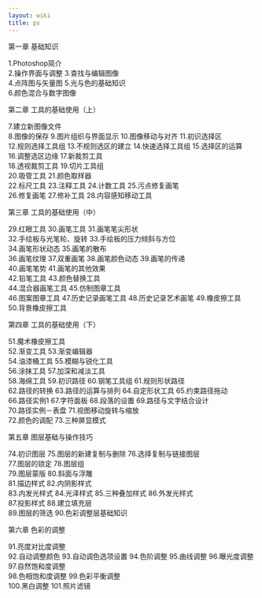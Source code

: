 ```yaml
---
layout: wiki
title: ps
---
```


第一章 基础知识

1.Photoshop简介	
2.操作界面与调整
3.查找与编辑图像	
4.点阵图与矢量图
5.光与色的基础知识	
6.颜色混合与数字图像

第二章 工具的基础使用（上）

7.建立新图像文件	
8.图像的保存
9.图片组织与界面显示	
10.图像移动与对齐
11.初识选择区	
12.规则选择工具组
13.不规则选区的建立	
14.快速选择工具组
15.选择区的运算	
16.调整选区边缘
17.新裁剪工具	
18.透视裁剪工具
19.切片工具组	
20.吸管工具
21.颜色取样器	
22.标尺工具
23.注释工具	
24.计数工具
25.污点修复画笔	
26.修复画笔
27.修补工具	
28.内容感知移动工具

第三章 工具的基础使用（中）

29.红眼工具	
30.画笔工具
31.画笔笔尖形状	
32.手绘板与光笔轮、旋转
33.手绘板的压力倾斜与方位	
34.画笔形状动态
35.画笔的散布	
36.画笔纹理
37.双重画笔	
38.画笔颜色动态
39.画笔的传递	
40.画笔笔势
41.画笔的其他效果	
42.铅笔工具
43.颜色替换工具	
44.混合器画笔工具
45.仿制图章工具	
46.图案图章工具
47.历史记录画笔工具	
48.历史记录艺术画笔
49.橡皮擦工具	
50.背景橡皮擦工具


第四章 工具的基础使用（下）

51.魔术橡皮擦工具	
52.渐变工具
53.渐变编辑器	
54.油漆桶工具
55.模糊与锐化工具	
56.涂抹工具
57.加深和减淡工具	
58.海绵工具
59.初识路径	
60.钢笔工具组
61.规则形状路径	
62.路径的转换
63.路径的运算与排列	
64.自定形状工具
65.约束路径拖动	
66.路径实例1
67.字符面板	
68.段落的设置
69.路径与文字结合设计	
70.路径实例－表盘
71.视图移动旋转与缩放	
72.颜色的调配
73.三种屏显模式	 


第五章 图层基础与操作技巧

74.初识图层	
75.图层的新建复制与删除
76.选择复制与链接图层	
77.图层的锁定
78.图层组	
79.图层蒙版
80.斜面与浮雕	
81.描边样式
82.内阴影样式	
83.内发光样式
84.光泽样式	
85.三种叠加样式
86.外发光样式	
87.投影样式
88.建立填充层	
89.图层的筛选
90.色彩调整层基础知识	 


第六章 色彩的调整

91.亮度对比度调整	
92.自动调整颜色
93.自动调色选项设置	
94.色阶调整
95.曲线调整	
96.曝光度调整
97.自然饱和度调整	
98.色相饱和度调整
99.色彩平衡调整	
100.黑白调整
101.照片滤镜	 


